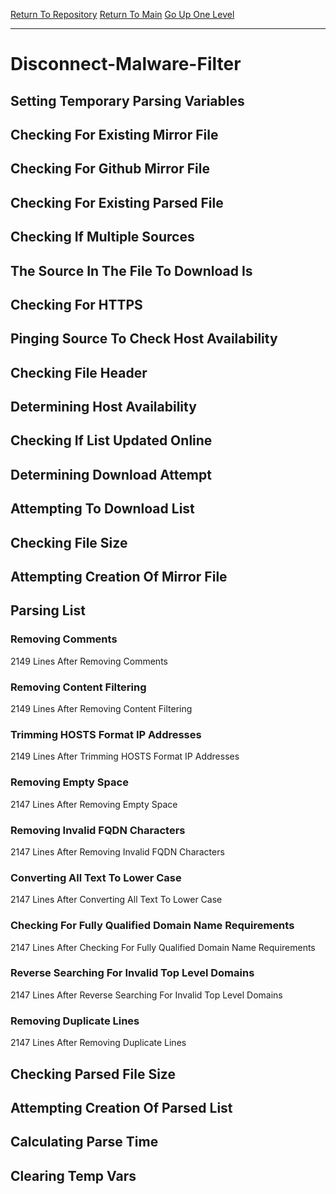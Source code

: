 [Return To Repository](https://github.com/deathbybandaid/piholeparser/)
[Return To Main](https://github.com/deathbybandaid/piholeparser/blob/master/RecentRunLogs/Mainlog.md)
[Go Up One Level](https://github.com/deathbybandaid/piholeparser/blob/master/RecentRunLogs/TopLevelScripts/30-Processing-Blacklists.md)
____________________________________
# Disconnect-Malware-Filter
## Setting Temporary Parsing Variables
## Checking For Existing Mirror File
## Checking For Github Mirror File
## Checking For Existing Parsed File
## Checking If Multiple Sources
## The Source In The File To Download Is
## Checking For HTTPS
## Pinging Source To Check Host Availability
## Checking File Header
## Determining Host Availability
## Checking If List Updated Online
## Determining Download Attempt
## Attempting To Download List
## Checking File Size
## Attempting Creation Of Mirror File
## Parsing List
### Removing Comments
2149 Lines After Removing Comments
### Removing Content Filtering
2149 Lines After Removing Content Filtering
### Trimming HOSTS Format IP Addresses
2149 Lines After Trimming HOSTS Format IP Addresses
### Removing Empty Space
2147 Lines After Removing Empty Space
### Removing Invalid FQDN Characters
2147 Lines After Removing Invalid FQDN Characters
### Converting All Text To Lower Case
2147 Lines After Converting All Text To Lower Case
### Checking For Fully Qualified Domain Name Requirements
2147 Lines After Checking For Fully Qualified Domain Name Requirements
### Reverse Searching For Invalid Top Level Domains
2147 Lines After Reverse Searching For Invalid Top Level Domains
### Removing Duplicate Lines
2147 Lines After Removing Duplicate Lines
## Checking Parsed File Size
## Attempting Creation Of Parsed List
## Calculating Parse Time
## Clearing Temp Vars
